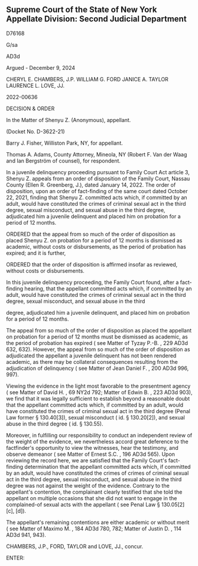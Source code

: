 ## Supreme Court of the State of New York Appellate Division: Second Judicial Department

D76168

G/sa

AD3d

Argued - December 9, 2024

CHERYL E. CHAMBERS, J.P. WILLIAM G. FORD JANICE A. TAYLOR LAURENCE L. LOVE, JJ.

2022-00636

DECISION &amp; ORDER

In the Matter of Shenyu Z. (Anonymous), appellant.

(Docket No. D-3622-21)

Barry J. Fisher, Williston Park, NY, for appellant.

Thomas A. Adams, County Attorney, Mineola, NY (Robert F. Van der Waag and Ian Bergström of counsel), for respondent.

In a juvenile delinquency proceeding pursuant to Family Court Act article 3, Shenyu Z. appeals from an order of disposition of the Family Court, Nassau County (Ellen R. Greenberg, J.), dated January 14, 2022.  The order of disposition, upon an order of fact-finding of the same court dated October 22, 2021, finding that Shenyu Z. committed acts which, if committed by an adult, would have constituted the crimes of criminal sexual act in the third degree, sexual misconduct, and sexual abuse in the third degree, adjudicated him a juvenile delinquent and placed him on probation for a period of 12 months.

ORDERED that the appeal from so much of the order of disposition as placed Shenyu Z. on probation for a period of 12 months is dismissed as academic, without costs or disbursements, as the period of probation has expired; and it is further,

ORDERED that the order of disposition is affirmed insofar as reviewed, without costs or disbursements.

In this juvenile delinquency proceeding, the Family Court found, after a fact-finding hearing, that the appellant committed acts which, if committed by an adult, would have constituted the crimes of criminal sexual act in the third degree, sexual misconduct, and sexual abuse in the third

degree, adjudicated him a juvenile delinquent, and placed him on probation for a period of 12 months.

The appeal from so much of the order of disposition as placed the appellant on probation for a period of 12 months must be dismissed as academic, as the period of probation has expired ( see Matter of Tyzay P.-B. , 229 AD3d 632, 632).  However, the appeal from so much of the order  of  disposition  as  adjudicated  the  appellant  a  juvenile  delinquent  has  not  been  rendered academic, as there may be collateral consequences resulting from the adjudication of delinquency ( see Matter of Jean Daniel F. , 200 AD3d 996, 997).

Viewing the evidence in the light most favorable to the presentment agency ( see Matter of David H. , 69 NY2d 792; Matter of Edwin B. , 223 AD3d 903), we find that it was legally sufficient  to  establish  beyond  a  reasonable  doubt  that  the  appellant  committed  acts  which,  if committed by an adult, would have constituted the crimes of criminal sexual act in the third degree (Penal Law former § 130.40[3]), sexual misconduct ( id. § 130.20[2]), and sexual abuse in the third degree ( id. § 130.55).

Moreover, in fulfilling our responsibility to conduct an independent review of the weight of the evidence, we nevertheless accord great deference to the factfinder's opportunity to view the witnesses, hear the testimony, and observe demeanor ( see Matter of Ernest S.C. , 196 AD3d 565).    Upon  reviewing  the  record  here,  we  are  satisfied  that  the  Family  Court's  fact-finding determination that  the  appellant  committed  acts  which,  if  committed  by  an  adult,  would  have constituted the crimes of crimes of criminal sexual act in the third degree, sexual misconduct, and sexual  abuse  in  the  third  degree  was  not  against  the  weight  of  the  evidence.    Contrary  to  the appellant's contention, the complainant clearly testified that she told the appellant on multiple occasions that she did not want to engage in the complained-of sexual acts with the appellant ( see Penal Law § 130.05[2][c], [d]).

The appellant's remaining contentions are either academic or without merit ( see Matter of Maximo M. , 184 AD3d 780, 782; Matter of Justin D. , 114 AD3d 941, 943).

CHAMBERS, J.P., FORD, TAYLOR and LOVE, JJ., concur.

ENTER:

<!-- image -->